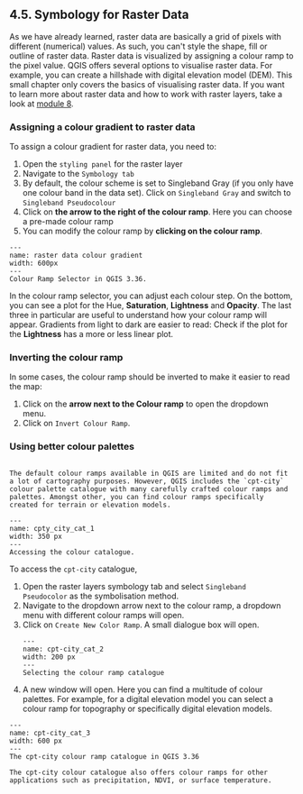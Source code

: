 ## 4.5. Symbology for Raster Data

As we have already learned, raster data are basically a grid of pixels with different (numerical) values. As such, you can't style the shape, fill or outline of raster data. Raster data is visualized by assigning a colour ramp to the pixel value. QGIS offers several options to visualise raster data. For example, you can create a hillshade with digital elevation model (DEM). This small chapter only covers the basics of visualising raster data. If you want to learn more about raster data and how to work with raster layers, take a look at [module 8](/content/Module_8/en_module_8_overview.md). 

### Assigning a colour gradient to raster data

To assign a colour gradient for raster data, you need to:

1. Open the `styling panel` for the raster layer
2. Navigate to the `Symbology tab`  
3. By default, the colour scheme is set to Singleband Gray (if you only have one colour band in the data set). Click on `Singleband Gray` and switch to `Singleband Pseudocolour`
4. Click on __the arrow to the right of the colour ramp__. Here you can choose a pre-made colour ramp
5. You can modify the colour ramp by __clicking on the colour ramp__.

``` {figure} ../../fig/en_30.30.2_raster_data_colour_gradient.png
---
name: raster data colour gradient
width: 600px
---
Colour Ramp Selector in QGIS 3.36.
```

In the colour ramp selector, you can adjust each colour step. On the bottom, you can see a plot for the Hue, __Saturation__, __Lightness__ and __Opacity__. The last three in particular are useful to understand how your colour ramp will appear. Gradients from light to dark are easier to read: Check if the plot for the __Lightness__ has a more or less linear plot.

### Inverting the colour ramp

In some cases, the colour ramp should be inverted to make it easier to read the map:

1. Click on the __arrow next to the Colour ramp__ to open the dropdown menu.
2. Click on `Invert Colour Ramp`.

### Using better colour palettes

```{note}

The default colour ramps available in QGIS are limited and do not fit a lot of cartography purposes. However, QGIS includes the `cpt-city` colour palette catalogue with many carefully crafted colour ramps and palettes. Amongst other, you can find colour ramps specifically created for terrain or elevation models. 

```

```{figure} /fig/en_3.36_cpt-city_cat_1.png
---
name: cpty_city_cat_1
width: 350 px
---
Accessing the colour catalogue.
```

To access the `cpt-city` catalogue, 

1. Open the raster layers symbology tab and select `Singleband Pseudocolor` as the symbolisation method.
2. Navigate to the dropdown arrow next to the colour ramp, a dropdown menu with different colour ramps will open.
3. Click on `Create New Color Ramp`. A small dialogue box will open.
    ```{figure} /fig/en_3.36_cpt-city_cat_2.png
    ---
    name: cpt-city_cat_2
    width: 200 px
    ---
    Selecting the colour ramp catalogue
   ```
4. A new window will open. Here you can find a multitude of colour palettes. For example, for a digital elevation model you can select a colour ramp for topography or specifically digital elevation models. 

```{figure} /fig/en_3.36_cpt-city_cat_3.png
---
name: cpt-city_cat_3
width: 600 px
---
The cpt-city colour ramp catalogue in QGIS 3.36
```

<!--Add small exercise to add a DEM and style it (maybe adjust on or two colour so it looks better?)-->

```{tip}
The cpt-city colour catalogue also offers colour ramps for other applications such as precipitation, NDVI, or surface temperature.
```

<!---
#### Styling a terrain model

Elevation data sets are frequently used to communicate the terrain on a map. By default, an elevation model will be displayed with a gray colour ramp. However, if you don't need the to know the elevation at certain points, you can choose to display the __hillshade__ of the terrain. Hillshading will simulate the shadow of the terrain as if it would be exposed to a light source. In this example, we will use the elevation raster data (`.geotiff`) of [Ecuador from the MERIT DEM](https://developers.google.com/earth-engine/datasets/catalog/MERIT_DEM_v1_0_3#description). 

To achieve this,

1. Add the OSM Standard as a [basemap](/content/Module_2/en_qgis_basemap.md)
2. Open the Symbology-tab of the .
3. Click on `Render type` and select `Hillshade`. You will have an option to select the direction of the light. Conventionally, the light source is positioned in the North-West, so we can keep the default settings. In some cases with rough terrain, it can be useful to make the hillshade __Multidirectional__.
3. The hillshade will be very dark and cover most of the map. We need to make it lighter. Set the `Blending mode` to "Overlay". 

-->